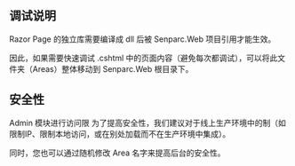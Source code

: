 ﻿## 调试说明

Razor Page 的独立库需要编译成 dll 后被 Senparc.Web 项目引用才能生效。

因此，如果需要快速调试 .cshtml 中的页面内容（避免每次都调试），可以将此文件夹（Areas）整体移动到 Senparc.Web 根目录下。

## 安全性
 Admin 模块进行访问限
为了提高安全性，我们建议对于线上生产环境中的制（如限制IP、限制本地访问，或在别处加载而不在生产环境中集成）。

同时，您也可以通过随机修改 Area 名字来提高后台的安全性。